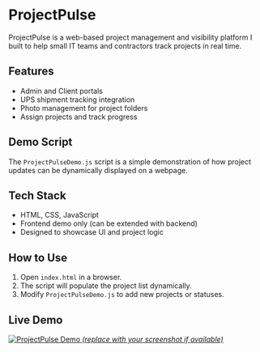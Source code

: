 

# ProjectPulse

ProjectPulse is a web-based project management and visibility platform I built to help small IT teams and contractors track projects in real time.

## Features
- Admin and Client portals
- UPS shipment tracking integration
- Photo management for project folders
- Assign projects and track progress

## Demo Script
The `ProjectPulseDemo.js` script is a simple demonstration of how project updates can be dynamically displayed on a webpage.

## Tech Stack
- HTML, CSS, JavaScript
- Frontend demo only (can be extended with backend)
- Designed to showcase UI and project logic

## How to Use
1. Open `index.html` in a browser.
2. The script will populate the project list dynamically.
3. Modify `ProjectPulseDemo.js` to add new projects or statuses.
   
## Live Demo
[![ProjectPulse Demo](assets/screenshot.png) *(replace with your screenshot if available)*
](https://project-pulse-5fc27787.base44.app)
